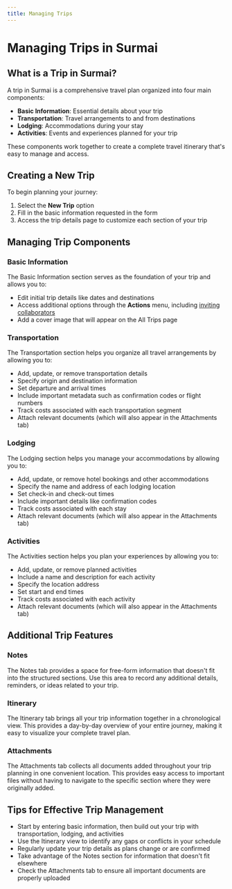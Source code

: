 ```yaml
---
title: Managing Trips
---
```


# Managing Trips in Surmai

## What is a Trip in Surmai?

A trip in Surmai is a comprehensive travel plan organized into four main components:

- **Basic Information**: Essential details about your trip
- **Transportation**: Travel arrangements to and from destinations
- **Lodging**: Accommodations during your stay
- **Activities**: Events and experiences planned for your trip

These components work together to create a complete travel itinerary that's easy to manage and access.

## Creating a New Trip

To begin planning your journey:

1. Select the **New Trip** option
2. Fill in the basic information requested in the form
3. Access the trip details page to customize each section of your trip

## Managing Trip Components

### Basic Information

The Basic Information section serves as the foundation of your trip and allows you to:

- Edit initial trip details like dates and destinations
- Access additional options through the **Actions** menu, including [inviting collaborators](collaborating-on-a-trip.md)
- Add a cover image that will appear on the All Trips page

### Transportation

The Transportation section helps you organize all travel arrangements by allowing you to:

- Add, update, or remove transportation details
- Specify origin and destination information
- Set departure and arrival times
- Include important metadata such as confirmation codes or flight numbers
- Track costs associated with each transportation segment
- Attach relevant documents (which will also appear in the Attachments tab)

### Lodging

The Lodging section helps you manage your accommodations by allowing you to:

- Add, update, or remove hotel bookings and other accommodations
- Specify the name and address of each lodging location
- Set check-in and check-out times
- Include important details like confirmation codes
- Track costs associated with each stay
- Attach relevant documents (which will also appear in the Attachments tab)

### Activities

The Activities section helps you plan your experiences by allowing you to:

- Add, update, or remove planned activities
- Include a name and description for each activity
- Specify the location address
- Set start and end times
- Track costs associated with each activity
- Attach relevant documents (which will also appear in the Attachments tab)

## Additional Trip Features

### Notes

The Notes tab provides a space for free-form information that doesn't fit into the structured sections. Use this area to record any additional details, reminders, or ideas related to your trip.

### Itinerary

The Itinerary tab brings all your trip information together in a chronological view. This provides a day-by-day overview of your entire journey, making it easy to visualize your complete travel plan.

### Attachments

The Attachments tab collects all documents added throughout your trip planning in one convenient location. This provides easy access to important files without having to navigate to the specific section where they were originally added.

## Tips for Effective Trip Management

- Start by entering basic information, then build out your trip with transportation, lodging, and activities
- Use the Itinerary view to identify any gaps or conflicts in your schedule
- Regularly update your trip details as plans change or are confirmed
- Take advantage of the Notes section for information that doesn't fit elsewhere
- Check the Attachments tab to ensure all important documents are properly uploaded